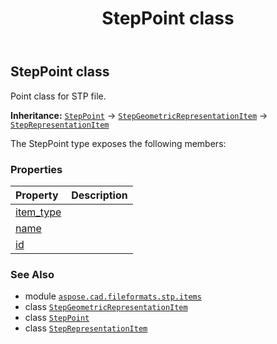 ﻿---
title: StepPoint class
second_title: Aspose.CAD for Python via .NET API References
description: 
type: docs
weight: 490
url: /python-net/aspose.cad.fileformats.stp.items/steppoint/
is_root: false
---

## StepPoint class

Point class for STP file.



**Inheritance:** [`StepPoint`](/cad/python-net/aspose.cad.fileformats.stp.items/steppoint) → 
[`StepGeometricRepresentationItem`](/cad/python-net/aspose.cad.fileformats.stp.items/stepgeometricrepresentationitem) → 
[`StepRepresentationItem`](/cad/python-net/aspose.cad.fileformats.stp.items/steprepresentationitem)



The StepPoint type exposes the following members:

### Properties
| Property | Description |
| :- | :- |
| [item_type](/cad/python-net/aspose.cad.fileformats.stp.items/steppoint/item_type) |  |
| [name](/cad/python-net/aspose.cad.fileformats.stp.items/steppoint/name) |  |
| [id](/cad/python-net/aspose.cad.fileformats.stp.items/steppoint/id) |  |



### See Also
* module [`aspose.cad.fileformats.stp.items`](..)
* class [`StepGeometricRepresentationItem`](/cad/python-net/aspose.cad.fileformats.stp.items/stepgeometricrepresentationitem)
* class [`StepPoint`](/cad/python-net/aspose.cad.fileformats.stp.items/steppoint)
* class [`StepRepresentationItem`](/cad/python-net/aspose.cad.fileformats.stp.items/steprepresentationitem)
